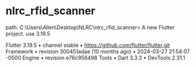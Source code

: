# nlrc_rfid_scanner
path: C:\Users\Allen\Desktop\NLRC\nlrc_rfid_scanner>
A new Flutter project.
use 3.19.5

Flutter 3.19.5 • channel stable • https://github.com/flutter/flutter.git
Framework • revision 300451adae (10 months ago) • 2024-03-27 21:54:07 -0500
Engine • revision e76c956498
Tools • Dart 3.3.3 • DevTools 2.31.1
